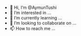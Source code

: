 - 👋 Hi, I’m @AymunTushi
- 👀 I’m interested in ...
- 🌱 I’m currently learning ...
- 💞️ I’m looking to collaborate on ...
- 📫 How to reach me ...

<!---
AymunTushi/AymunTushi is a ✨ special ✨ repository because its `README.md` (this file) appears on your GitHub profile.
You can click the Preview link to take a look at your changes.
--->
